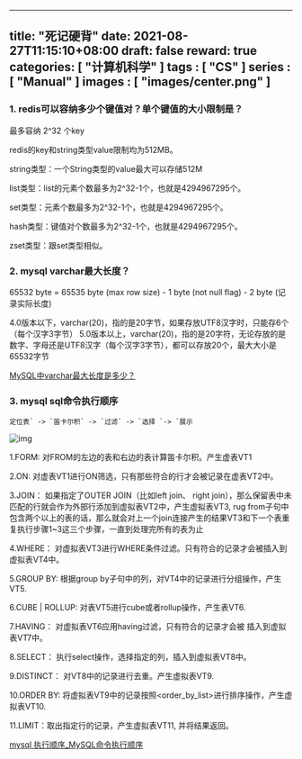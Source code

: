 
---
title: "死记硬背"
date: 2021-08-27T11:15:10+08:00
draft: false
reward: true
categories: [
"计算机科学"
]
tags : [
"CS"
]
series : [
"Manual"
]
images : [
"images/center.png"
]
---

[comment]: <> (# 死记硬背)

### 1. redis可以容纳多少个键值对？单个键值的大小限制是？

最多容纳 2^32 个key

redis的key和string类型value限制均为512MB。

string类型：一个String类型的value最大可以存储512M

list类型：list的元素个数最多为2^32-1个，也就是4294967295个。

set类型：元素个数最多为2^32-1个，也就是4294967295个。

hash类型：键值对个数最多为2^32-1个，也就是4294967295个。

zset类型：跟set类型相似。

### 2. mysql varchar最大长度？

65532 byte = 65535 byte (max row size) - 1 byte (not null flag) - 2 byte (记录实际长度)

4.0版本以下，varchar(20)，指的是20字节，如果存放UTF8汉字时，只能存6个（每个汉字3字节）
5.0版本以上，varchar(20)，指的是20字符，无论存放的是数字、字母还是UTF8汉字（每个汉字3字节），都可以存放20个，最大大小是65532字节

[MySQL中varchar最大长度是多少？](https://www.cnblogs.com/gomysql/p/3615897.html)

### 3. mysql sql命令执行顺序

```
定位表` -> `笛卡尔积` -> `过滤` -> `选择 `-> `展示
```

![img](https://picgo.6and.ltd/img/img_600d49be042d2.png)

1.FORM: 对FROM的左边的表和右边的表计算笛卡尔积。产生虚表VT1

2.ON: 对虚表VT1进行ON筛选，只有那些符合<join-condition>的行才会被记录在虚表VT2中。

3.JOIN： 如果指定了OUTER JOIN（比如left join、 right join），那么保留表中未匹配的行就会作为外部行添加到虚拟表VT2中，产生虚拟表VT3, rug from子句中包含两个以上的表的话，那么就会对上一个join连接产生的结果VT3和下一个表重复执行步骤1~3这三个步骤，一直到处理完所有的表为止

4.WHERE： 对虚拟表VT3进行WHERE条件过滤。只有符合<where-condition>的记录才会被插入到虚拟表VT4中。

5.GROUP BY: 根据group by子句中的列，对VT4中的记录进行分组操作，产生VT5.

6.CUBE | ROLLUP: 对表VT5进行cube或者rollup操作，产生表VT6.

7.HAVING： 对虚拟表VT6应用having过滤，只有符合<having-condition>的记录才会被 插入到虚拟表VT7中。

8.SELECT： 执行select操作，选择指定的列，插入到虚拟表VT8中。

9.DISTINCT： 对VT8中的记录进行去重。产生虚拟表VT9.

10.ORDER BY: 将虚拟表VT9中的记录按照<order_by_list>进行排序操作，产生虚拟表VT10.

11.LIMIT：取出指定行的记录，产生虚拟表VT11, 并将结果返回。

[mysql 执行顺序_MySQL命令执行顺序](https://blog.csdn.net/weixin_39963080/article/details/110866375)
